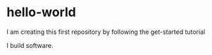 # hello-world
I am creating this first repository by following the get-started tutorial

I build software.
